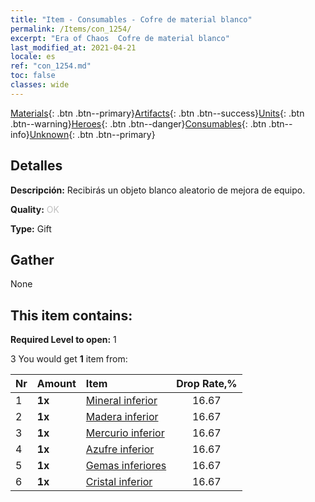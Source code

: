 ```yaml
---
title: "Item - Consumables - Cofre de material blanco"
permalink: /Items/con_1254/
excerpt: "Era of Chaos  Cofre de material blanco"
last_modified_at: 2021-04-21
locale: es
ref: "con_1254.md"
toc: false
classes: wide
---
```

 [Materials](/es/Items/){: .btn .btn--primary}[Artifacts](/es/Items/Artifacts/){: .btn .btn--success}[Units](/es/Items/Units/){: .btn .btn--warning}[Heroes](/es/Items/Heroes/){: .btn .btn--danger}[Consumables](/es/Items/Consumables/){: .btn .btn--info}[Unknown](/es/Items/Unknown/){: .btn .btn--primary}

## Detalles
 **Descripción:** Recibirás un objeto blanco aleatorio de mejora de equipo.

 **Quality:** <span style="color: #C0C0C0">OK</span>

 **Type:** Gift

## Gather

  None

## This item contains:

 **Required Level to open:** 1

 3 You would get **1** item  from:

  | Nr | Amount |     Item    | Drop Rate,% |
  |:---|:-------|:------------|:---------:|
  | 1 |  **1x** | [Mineral inferior](/es/Items/mat_1/) | 16.67 | 
  | 2 |  **1x** | [Madera inferior](/es/Items/mat_1/) | 16.67 | 
  | 3 |  **1x** | [Mercurio inferior](/es/Items/mat_2/) | 16.67 | 
  | 4 |  **1x** | [Azufre inferior](/es/Items/mat_3/) | 16.67 | 
  | 5 |  **1x** | [Gemas inferiores](/es/Items/mat_4/) | 16.67 | 
  | 6 |  **1x** | [Cristal inferior](/es/Items/mat_5/) | 16.67 | 
